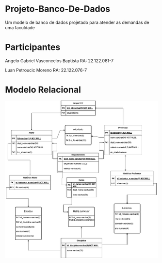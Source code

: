 # Projeto-Banco-De-Dados
Um modelo de banco de dados projetado para atender as demandas de uma faculdade

# Participantes 
Angelo Gabriel Vasconcelos Baptista  RA: 22.122.081-7

Luan Petroucic Moreno RA: 22.122.076-7
# Modelo Relacional

![image](https://github.com/AngeloGabriel-dev/Projeto-Banco-De-Dados/blob/main/Modelo%20Relacional.png)


